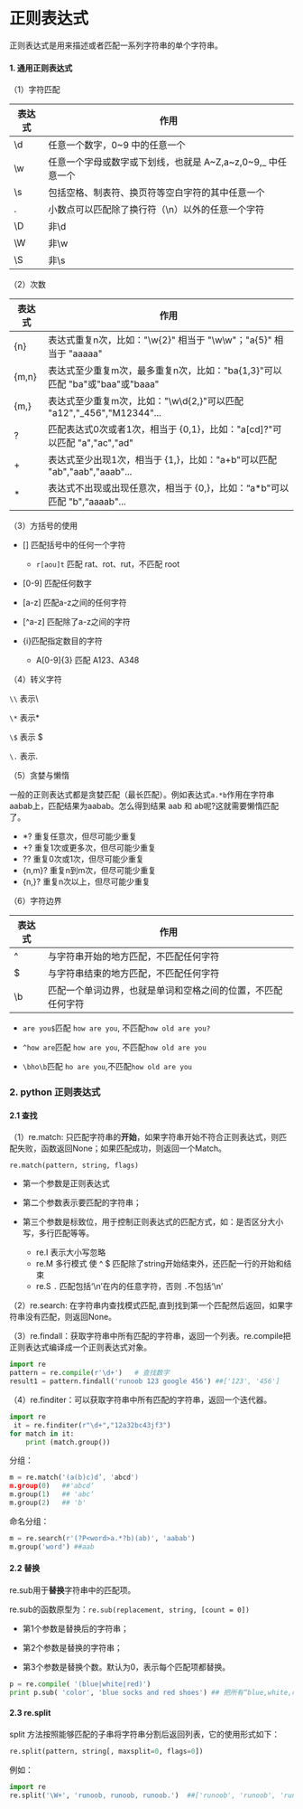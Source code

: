 # 正则表达式

正则表达式是用来描述或者匹配一系列字符串的单个字符串。

#### 1. 通用正则表达式

（1）字符匹配

| 表达式 | 作用                                                         |
| ------ | ------------------------------------------------------------ |
| \d     | 任意一个数字，0~9   中的任意一个                             |
| \w     | 任意一个字母或数字或下划线，也就是   A\~Z,a\~z,0\~9,_ 中任意一个 |
| \s     | 包括空格、制表符、换页符等空白字符的其中任意一个             |
| .      | 小数点可以匹配除了换行符（\n）以外的任意一个字符             |
| \D     | 非\d                                                         |
| \W     | 非\w                                                         |
| \S     | 非\s                                                         |

（2）次数

| 表达式 | 作用                                                         |
| ------ | ------------------------------------------------------------ |
| {n}    | 表达式重复n次，比如："\w{2}" 相当于 "\w\w"；"a{5}" 相当于 "aaaaa" |
| {m,n}  | 表达式至少重复m次，最多重复n次，比如："ba{1,3}"可以匹配 "ba"或"baa"或"baaa" |
| {m,}   | 表达式至少重复m次，比如："\w\d{2,}"可以匹配 "a12","_456","M12344"... |
| ?      | 匹配表达式0次或者1次，相当于 {0,1}，比如："a[cd]?"可以匹配 "a","ac","ad" |
| +      | 表达式至少出现1次，相当于 {1,}，比如："a+b"可以匹配 "ab","aab","aaab"... |
| *      | 表达式不出现或出现任意次，相当于 {0,}，比如：“a*b"可以匹配 "b",“aaaab"... |

（3）方括号的使用

- [] 匹配括号中的任何一个字符
  - `r[aou]t` 匹配 rat、rot、rut，不匹配 root

- [0-9] 匹配任何数字

- [a-z] 匹配a-z之间的任何字符

- [\^a-z] 匹配除了a-z之间的字符

- {i}匹配指定数目的字符
  - A[0-9]{3} 匹配 A123、A348

（4）转义字符

`\\` 表示\

`\*` 表示*

`\$` 表示 $

`\.`  表示.

（5）贪婪与懒惰

一般的正则表达式都是贪婪匹配（最长匹配）。例如表达式`a.*b`作用在字符串aabab上，匹配结果为aabab。怎么得到结果 aab 和 ab呢?这就需要懒惰匹配了。

- *? 重复任意次，但尽可能少重复 
- +? 重复1次或更多次，但尽可能少重复 
- ?? 重复0次或1次，但尽可能少重复 
- {n,m}? 重复n到m次，但尽可能少重复 
- {n,}? 重复n次以上，但尽可能少重复

（6）字符边界

| 表达式 | 作用                                                         |
| ------ | ------------------------------------------------------------ |
| ^      | 与字符串开始的地方匹配，不匹配任何字符                       |
| $      | 与字符串结束的地方匹配，不匹配任何字符                       |
| \b     | 匹配一个单词边界，也就是单词和空格之间的位置，不匹配任何字符 |

- `are you$`匹配 `how are you`, 不匹配`how old are you?`

- `^how are`匹配 `how are you`, 不匹配`how old are you`
-   `\bho\b`匹配 `ho are you`,不匹配`how old are you`



### 2. python 正则表达式

#### 2.1 查找

（1）re.match: 只匹配字符串的**开始**，如果字符串开始不符合正则表达式，则匹配失败，函数返回None；如果匹配成功，则返回一个Match。

`re.match(pattern, string, flags)`

- 第一个参数是正则表达式

- 第二个参数表示要匹配的字符串；

- 第三个参数是标致位，用于控制正则表达式的匹配方式，如：是否区分大小写，多行匹配等等。
  - re.I  表示大小写忽略
  - re.M  多行模式 使 ^ $ 匹配除了string开始结束外，还匹配一行的开始和结束
  - re.S  `.` 匹配包括‘\n’在内的任意字符，否则 `.`不包括‘\n’

（2）re.search: 在字符串内查找模式匹配,直到找到第一个匹配然后返回，如果字符串没有匹配，则返回None。

（3）re.findall：获取字符串中所有匹配的字符串，返回一个列表。re.compile把正则表达式编译成一个正则表达式对象。

```python
import re
pattern = re.compile(r'\d+')   # 查找数字
result1 = pattern.findall('runoob 123 google 456') ##['123', '456']
```

（4）re.finditer：可以获取字符串中所有匹配的字符串，返回一个迭代器。

```python
import re
 it = re.finditer(r"\d+","12a32bc43jf3") 
for match in it: 
    print (match.group())
```



分组：

```python
m = re.match('(a(b)c)d’, 'abcd')
m.group(0)   ##'abcd‘
m.group(1)   ## 'abc‘
m.group(2)   ## 'b'
```

命名分组：

```python
m = re.search(r'(?P<word>a.*?b)(ab)', 'aabab')
m.group('word') ##aab
```



#### 2.2 替换

re.sub用于**替换**字符串中的匹配项。

re.sub的函数原型为：`re.sub(replacement, string, [count = 0])`

- 第1个参数是替换后的字符串；

- 第2个参数是替换的字符串；

- 第3个参数是替换个数。默认为0，表示每个匹配项都替换。

```python
p = re.compile( '(blue|white|red)')
print p.sub( 'color', 'blue socks and red shoes') ## 把所有“blue,white,red”都替换成"color". 输出color socks and color shoes
```



#### 2.3 re.split

split 方法按照能够匹配的子串将字符串分割后返回列表，它的使用形式如下：

```python
re.split(pattern, string[, maxsplit=0, flags=0])
```

例如：

```python
import re
re.split('\W+', 'runoob, runoob, runoob.')  ##['runoob', 'runoob', 'runoob', '']
```

